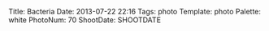 Title: Bacteria
Date: 2013-07-22 22:16
Tags: photo
Template: photo
Palette: white
PhotoNum: 70
ShootDate: SHOOTDATE

